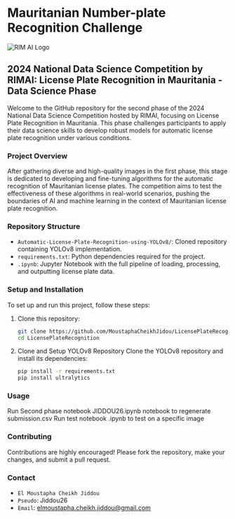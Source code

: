 # Mauritanian Number-plate Recognition Challenge

![RIM AI Logo](https://www.rim-ai.com/assets/logo.png)

## 2024 National Data Science Competition by RIMAI: License Plate Recognition in Mauritania - Data Science Phase

Welcome to the GitHub repository for the second phase of the 2024 National Data Science Competition hosted by RIMAI, focusing on License Plate Recognition in Mauritania. This phase challenges participants to apply their data science skills to develop robust models for automatic license plate recognition under various conditions.

### Project Overview

After gathering diverse and high-quality images in the first phase, this stage is dedicated to developing and fine-tuning algorithms for the automatic recognition of Mauritanian license plates. The competition aims to test the effectiveness of these algorithms in real-world scenarios, pushing the boundaries of AI and machine learning in the context of Mauritanian license plate recognition.

### Repository Structure

- `Automatic-License-Plate-Recognition-using-YOLOv8/`: Cloned repository containing YOLOv8 implementation.
- `requirements.txt`: Python dependencies required for the project.
- `.ipynb`: Jupyter Notebook with the full pipeline of loading, processing, and outputting license plate data.

### Setup and Installation

To set up and run this project, follow these steps:

1. Clone this repository:
   ```bash
   git clone https://github.com/MoustaphaCheikhJidou/LicensePlateRecognition
   cd LicensePlateRecognition


2. Clone and Setup YOLOv8 Repository Clone the YOLOv8 repository and install its dependencies:
    ```bash
    pip install -r requirements.txt    
    pip install ultralytics
    

### Usage

Run Second phase notebook JIDDOU26.ipynb notebook to regenerate submission.csv
Run test notebook .ipynb to test on a specific image

### Contributing

Contributions are highly encouraged! Please fork the repository, make your changes, and submit a pull request.

### Contact

- `El Moustapha Cheikh Jiddou`
- `Pseudo`: Jiddou26
- `Email`: elmoustapha.cheikh.jiddou@gmail.com